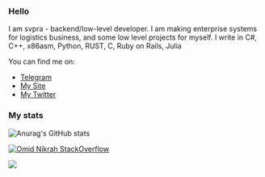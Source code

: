 ### Hello 

I am svpra - backend/low-level developer. I am making enterprise systems 
for logistics business, and some low level projects for myself. I write in C#, C++, x86asm, Python, RUST, C, Ruby on Rails, Julia

You can find me on:
- [Telegram](HTTPS://t.me/svprax)
- [My Site](https://svpra.ml)
- [My Twitter]()

### My stats

![Anurag's GitHub stats](https://github-readme-stats.vercel.app/api?username=svpra&theme=dark&include_all_commits=true&count_private=true&show_icons=true)

[![Omid Nikrah StackOverflow](https://github-readme-stackoverflow.vercel.app/?userID=17337055&layout=compact&theme=dark)](https://ru.stackoverflow.com/users/469436/svpra)

![](https://komarev.com/ghpvc/?username=svpra&color=brightgreen)


